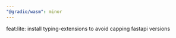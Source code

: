 ```yaml
---
"@gradio/wasm": minor
---
```


feat:lite: install typing-extensions to avoid capping fastapi versions
